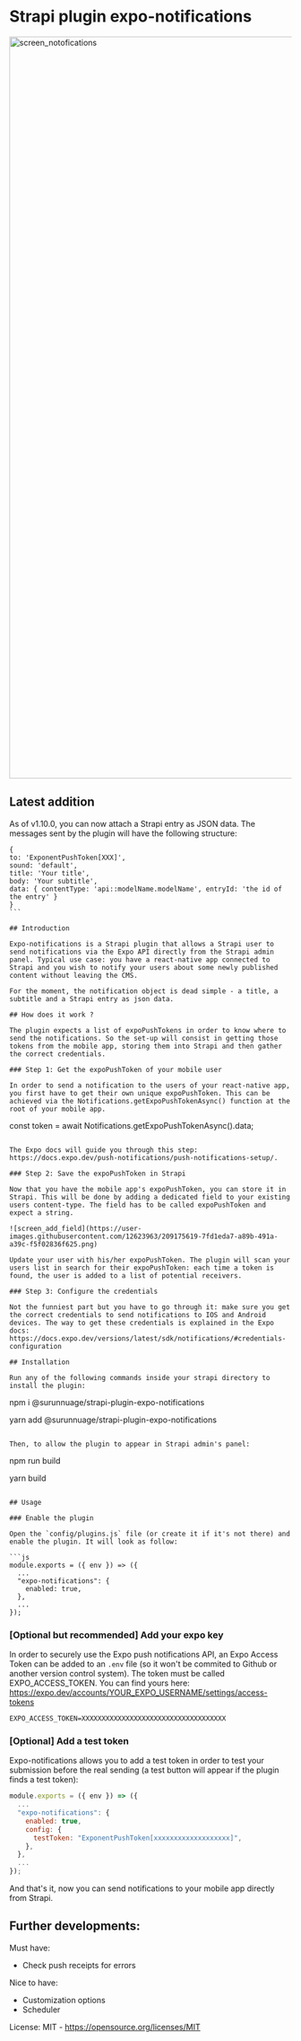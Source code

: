 # Strapi plugin expo-notifications

<img width="1322" alt="screen_notofications" src="https://user-images.githubusercontent.com/12623963/209171709-1121a482-f61e-475a-a291-3d96c15b1e7a.png">

## Latest addition

As of v1.10.0, you can now attach a Strapi entry as JSON data.
The messages sent by the plugin will have the following structure:

````
{
to: 'ExponentPushToken[XXX]',
sound: 'default',
title: 'Your title',
body: 'Your subtitle',
data: { contentType: 'api::modelName.modelName', entryId: 'the id of the entry' }
}
```

## Introduction

Expo-notifications is a Strapi plugin that allows a Strapi user to send notifications via the Expo API directly from the Strapi admin panel. Typical use case: you have a react-native app connected to Strapi and you wish to notify your users about some newly published content without leaving the CMS.

For the moment, the notification object is dead simple - a title, a subtitle and a Strapi entry as json data.

## How does it work ?

The plugin expects a list of expoPushTokens in order to know where to send the notifications. So the set-up will consist in getting those tokens from the mobile app, storing them into Strapi and then gather the correct credentials.

### Step 1: Get the expoPushToken of your mobile user

In order to send a notification to the users of your react-native app, you first have to get their own unique expoPushToken. This can be achieved via the Notifications.getExpoPushTokenAsync() function at the root of your mobile app.

````

const token = await Notifications.getExpoPushTokenAsync().data;

```

The Expo docs will guide you through this step: https://docs.expo.dev/push-notifications/push-notifications-setup/.

### Step 2: Save the expoPushToken in Strapi

Now that you have the mobile app's expoPushToken, you can store it in Strapi. This will be done by adding a dedicated field to your existing users content-type. The field has to be called expoPushToken and expect a string.

![screen_add_field](https://user-images.githubusercontent.com/12623963/209175619-7fd1eda7-a89b-491a-a39c-f5f02836f625.png)

Update your user with his/her expoPushToken. The plugin will scan your users list in search for their expoPushToken: each time a token is found, the user is added to a list of potential receivers.

### Step 3: Configure the credentials

Not the funniest part but you have to go through it: make sure you get the correct credentials to send notifications to IOS and Android devices. The way to get these credentials is explained in the Expo docs: https://docs.expo.dev/versions/latest/sdk/notifications/#credentials-configuration

## Installation

Run any of the following commands inside your strapi directory to install the plugin:

```

npm i @surunnuage/strapi-plugin-expo-notifications

yarn add @surunnuage/strapi-plugin-expo-notifications

```

Then, to allow the plugin to appear in Strapi admin's panel:

```

npm run build

yarn build

````

## Usage

### Enable the plugin

Open the `config/plugins.js` file (or create it if it's not there) and enable the plugin. It will look as follow:

```js
module.exports = ({ env }) => ({
  ...
  "expo-notifications": {
    enabled: true,
  },
  ...
});
````

### [Optional but recommended] Add your expo key

In order to securely use the Expo push notifications API, an Expo Access Token can be added to an `.env` file (so it won't be commited to Github or another version control system). The token must be called EXPO_ACCESS_TOKEN. You can find yours here: https://expo.dev/accounts/YOUR_EXPO_USERNAME/settings/access-tokens

```
EXPO_ACCESS_TOKEN=XXXXXXXXXXXXXXXXXXXXXXXXXXXXXXXXXXXX
```

### [Optional] Add a test token

Expo-notifications allows you to add a test token in order to test your submission before the real sending (a test button will appear if the plugin finds a test token):

```js
module.exports = ({ env }) => ({
  ...
  "expo-notifications": {
    enabled: true,
    config: {
      testToken: "ExponentPushToken[xxxxxxxxxxxxxxxxxxx]",
    },
  },
  ...
});
```

And that's it, now you can send notifications to your mobile app directly from Strapi.

## Further developments:

Must have:

- Check push receipts for errors

Nice to have:

- Customization options
- Scheduler

License: MIT - https://opensource.org/licenses/MIT
